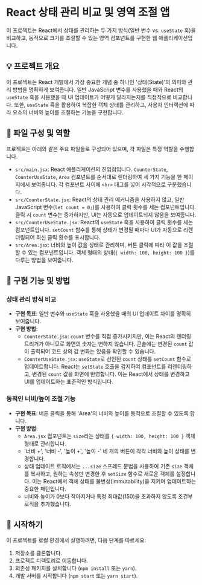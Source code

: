 
# React 상태 관리 비교 및 영역 조절 앱

이 프로젝트는 React에서 상태를 관리하는 두 가지 방식(일반 변수 vs. `useState` 훅)을 비교하고, 동적으로 크기를 조절할 수 있는 영역 컴포넌트를 구현한 웹 애플리케이션입니다.

## 💡 프로젝트 개요

이 프로젝트는 React 개발에서 가장 중요한 개념 중 하나인 '상태(State)'의 의미와 관리 방법을 명확하게 보여줍니다. 일반 JavaScript 변수를 사용했을 때와 React의 `useState` 훅을 사용했을 때 UI 업데이트가 어떻게 달라지는지를 직접적으로 비교합니다. 또한, `useState` 훅을 활용하여 복잡한 객체 상태를 관리하고, 사용자 인터랙션에 따라 요소의 너비와 높이를 조절하는 기능을 구현합니다.

## 📁 파일 구성 및 역할

프로젝트는 아래와 같은 주요 파일들로 구성되어 있으며, 각 파일은 특정 역할을 수행합니다.

* `src/main.jsx`: React 애플리케이션의 진입점입니다. `CounterState`, `CounterUseState`, `Area` 컴포넌트를 순서대로 렌더링하여 세 가지 기능을 한 페이지에서 보여줍니다. 각 컴포넌트 사이에 `<hr>` 태그를 넣어 시각적으로 구분했습니다.
* `src/CounterState.jsx`: React의 상태 관리 메커니즘을 사용하지 않고, 일반 JavaScript 변수(`let count = 0;`)를 사용하여 클릭 횟수를 세는 컴포넌트입니다. 클릭 시 `count` 변수는 증가하지만, UI는 자동으로 업데이트되지 않음을 보여줍니다.
* `src/CounterUseState.jsx`: React의 `useState` 훅을 사용하여 클릭 횟수를 세는 컴포넌트입니다. `setCount` 함수를 통해 상태가 변경될 때마다 UI가 자동으로 리렌더링되어 최신 클릭 횟수를 표시합니다.
* `src/Area.jsx`: 너비와 높이 값을 상태로 관리하며, 버튼 클릭에 따라 이 값을 조절할 수 있는 컴포넌트입니다. 객체 형태의 상태(`{ width: 100, height: 100 }`)를 다루는 방법을 보여줍니다.

## 🎯 구현 기능 및 방법

### 상태 관리 방식 비교

* **구현 목표**: 일반 변수와 `useState` 훅을 사용했을 때의 UI 업데이트 차이를 명확히 보여줍니다.
* **구현 방법**:
    * `CounterState.jsx`: `count` 변수를 직접 증가시키지만, 이는 React의 렌더링 트리거가 아니므로 화면의 숫자는 변하지 않습니다. 콘솔에는 변경된 `count` 값이 출력되어 코드 상의 값 변화는 있음을 확인할 수 있습니다.
    * `CounterUseState.jsx`: `useState`로 선언된 `count` 상태를 `setCount` 함수로 업데이트합니다. React는 `setState` 호출을 감지하여 컴포넌트를 리렌더링하고, 변경된 `count` 값을 화면에 반영합니다. 이는 React에서 상태를 변경하고 UI를 업데이트하는 표준적인 방식입니다.

### 동적인 너비/높이 조절 기능

* **구현 목표**: 버튼 클릭을 통해 'Area'의 너비와 높이를 동적으로 조절할 수 있도록 합니다.
* **구현 방법**:
    * `Area.jsx` 컴포넌트는 `size`라는 상태를 `{ width: 100, height: 100 }` 객체 형태로 관리합니다.
    * '너비 +', '너비 -', '높이 +', '높이 -' 네 개의 버튼이 각각 너비와 높이 상태를 변경합니다.
    * 상태 업데이트 로직에서는 `...size` 스프레드 문법을 사용하여 기존 `size` 객체를 복사하고, 원하는 속성만 변경한 후 `setSize` 함수로 새로운 객체를 설정합니다. 이는 React에서 객체 상태를 불변성(immutability)을 지키며 업데이트하는 중요한 패턴입니다.
    * 너비와 높이가 0보다 작아지거나 특정 최대값(150)을 초과하지 않도록 조건부 로직을 추가했습니다.

## 🚀 시작하기

이 프로젝트를 로컬 환경에서 실행하려면, 다음 단계를 따르세요:

1.  저장소를 클론합니다.
2.  프로젝트 디렉토리로 이동합니다.
3.  의존성 패키지를 설치합니다 (`npm install` 또는 `yarn`).
4.  개발 서버를 시작합니다 (`npm start` 또는 `yarn start`).

